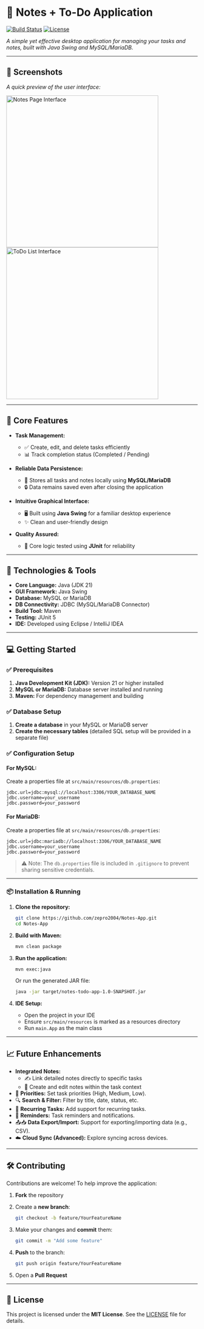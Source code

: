 # 📝 Notes + To-Do Application

[![Build Status](https://img.shields.io/badge/build-passing-green)](https://github.com/zepro2004/Notes-App)
[![License](https://img.shields.io/badge/license-MIT-blue)](LICENSE)

*A simple yet effective desktop application for managing your tasks and notes, built with Java Swing and MySQL/MariaDB.*

---

## 🎨 Screenshots

*A quick preview of the user interface:*

<div>
  <img src="https://github.com/user-attachments/assets/6d91bd18-1505-43e6-b780-210343825b3a" alt="Notes Page Interface" width="400"/>
  <img src="https://github.com/user-attachments/assets/91f5e5f3-f5e9-4e09-988f-06161c4ddee7" alt="ToDo List Interface" width="400"/>
</div>

---

## 📌 Core Features

* **Task Management:**

    * ✅ Create, edit, and delete tasks efficiently
    * 📊 Track completion status (Completed / Pending)

* **Reliable Data Persistence:**

    * 💾 Stores all tasks and notes locally using **MySQL/MariaDB**
    * 🔒 Data remains saved even after closing the application

* **Intuitive Graphical Interface:**

    * 🖥️ Built using **Java Swing** for a familiar desktop experience
    * ✨ Clean and user-friendly design

* **Quality Assured:**

    * 🧪 Core logic tested using **JUnit** for reliability

---

## 🚀 Technologies & Tools

* **Core Language:** Java (JDK 21)
* **GUI Framework:** Java Swing
* **Database:** MySQL or MariaDB
* **DB Connectivity:** JDBC (MySQL/MariaDB Connector)
* **Build Tool:** Maven
* **Testing:** JUnit 5
* **IDE:** Developed using Eclipse / IntelliJ IDEA

---

## 💻 Getting Started

### ✅ Prerequisites

1. **Java Development Kit (JDK):** Version 21 or higher installed
2. **MySQL or MariaDB:** Database server installed and running
3. **Maven:** For dependency management and building

### ✅ Database Setup

1. **Create a database** in your MySQL or MariaDB server
2. **Create the necessary tables** (detailed SQL setup will be provided in a separate file)

### ✅ Configuration Setup

#### For MySQL:

Create a properties file at `src/main/resources/db.properties`:

```properties
jdbc.url=jdbc:mysql://localhost:3306/YOUR_DATABASE_NAME
jdbc.username=your_username
jdbc.password=your_password
```

#### For MariaDB:

Create a properties file at `src/main/resources/db.properties`:

```properties
jdbc.url=jdbc:mariadb://localhost:3306/YOUR_DATABASE_NAME
jdbc.username=your_username
jdbc.password=your_password
```

> ⚠️ Note: The `db.properties` file is included in `.gitignore` to prevent sharing sensitive credentials.

---

### 📦 Installation & Running

1. **Clone the repository:**
    ```bash
    git clone https://github.com/zepro2004/Notes-App.git
    cd Notes-App
    ```

2. **Build with Maven:**
    ```bash
    mvn clean package
    ```

3. **Run the application:**
    ```bash
    mvn exec:java
    ```
   Or run the generated JAR file:
    ```bash
    java -jar target/notes-todo-app-1.0-SNAPSHOT.jar
    ```

4. **IDE Setup:**
    - Open the project in your IDE
    - Ensure `src/main/resources` is marked as a resources directory
    - Run `main.App` as the main class

---

## 📈 Future Enhancements

*   **Integrated Notes:**
    *   ✍️ Link detailed notes directly to specific tasks
    *   📁 Create and edit notes within the task context
*   🔢 **Priorities:** Set task priorities (High, Medium, Low).
*   🔍 **Search & Filter:** Filter by title, date, status, etc.
*   🔄 **Recurring Tasks:** Add support for recurring tasks.
*   🔔 **Reminders:** Task reminders and notifications.
*   📤📥 **Data Export/Import:** Support for exporting/importing data (e.g., CSV).
*   ☁️ **Cloud Sync (Advanced):** Explore syncing across devices.

---

## 🛠️ Contributing

Contributions are welcome! To help improve the application:

1. **Fork** the repository
2. Create a **new branch**:

   ```bash
   git checkout -b feature/YourFeatureName
   ```
3. Make your changes and **commit** them:

   ```bash
   git commit -m "Add some feature"
   ```
4. **Push** to the branch:

   ```bash
   git push origin feature/YourFeatureName
   ```
5. Open a **Pull Request**

---

## 📜 License

This project is licensed under the **MIT License**. See the [LICENSE](LICENSE) file for details.
